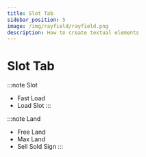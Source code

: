 ```yaml
---
title: Slot Tab
sidebar_position: 5
image: /img/rayfield/rayfield.png
description: How to create textual elements
---
```


# Slot Tab

:::note Slot
- Fast Load
- Load Slot
:::

:::note Land
- Free Land
- Max Land
- Sell Sold Sign
:::
